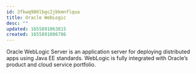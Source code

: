 ```yaml
---
id: 2fkwq986lbgc2jbkmnflqua
title: Oracle WebLogic
desc: ""
updated: 1655891063815
created: 1655891006786
---
```


Oracle WebLogic Server is an application server for deploying distributed apps using Java EE standards. WebLogic is fully integrated with Oracle’s product and cloud service portfolio.
